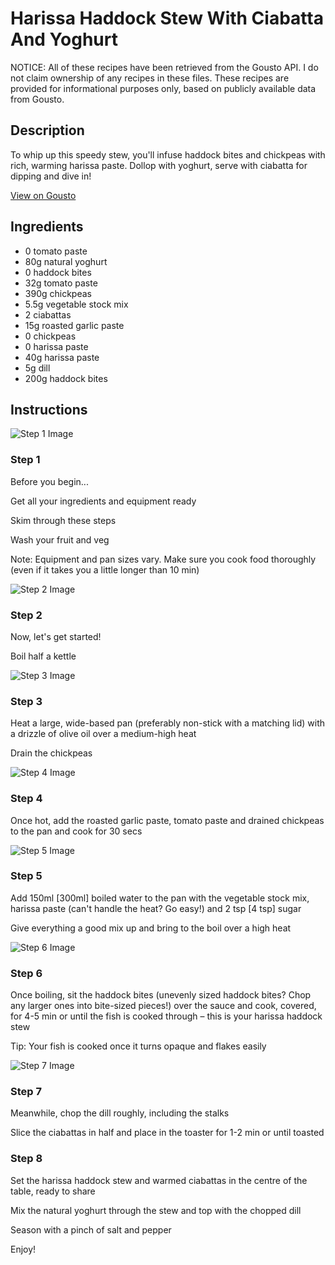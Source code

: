 # Harissa Haddock Stew With Ciabatta And Yoghurt

NOTICE: All of these recipes have been retrieved from the Gousto API. I do not claim ownership of any recipes in these files. These recipes are provided for informational purposes only, based on publicly available data from Gousto.

## Description

To whip up this speedy stew, you'll infuse haddock bites and chickpeas with rich, warming harissa paste. Dollop with yoghurt, serve with ciabatta for dipping and dive in!

[View on Gousto](https://www.gousto.co.uk/recipes/cookbook/10-min-harissa-haddock-stew-with-yoghurt)

## Ingredients

- 0 tomato paste
- 80g natural yoghurt
- 0 haddock bites
- 32g tomato paste 
- 390g chickpeas
- 5.5g vegetable stock mix
- 2 ciabattas
- 15g roasted garlic paste 
- 0 chickpeas
- 0 harissa paste
- 40g harissa paste
- 5g dill
- 200g haddock bites

## Instructions

![Step 1 Image](https://production-media.gousto.co.uk/cms/recipe-step-image/Admin10mm-Step-1-1616426880850-x200.jpg)

### Step 1

Before you begin...

Get all your ingredients and equipment ready

Skim through these steps

Wash your fruit and veg

Note: Equipment and pan sizes vary. Make sure you cook food thoroughly (even if it takes you a little longer than 10 min)

![Step 2 Image](https://production-media.gousto.co.uk/cms/recipe-step-image/1611.-step-2.new-x200.jpg)

### Step 2

Now, let's get started!

Boil half a kettle

![Step 3 Image](https://production-media.gousto.co.uk/cms/recipe-step-image/1611.-step-3-x200.jpg)

### Step 3

Heat a large, wide-based pan (preferably non-stick with a matching lid) with a drizzle of olive oil over a medium-high heat

Drain the chickpeas

![Step 4 Image](https://production-media.gousto.co.uk/cms/recipe-step-image/1611.-step-4-x200.jpg)

### Step 4

Once hot, add the roasted garlic paste, tomato paste and drained chickpeas to the pan and cook for 30 secs

![Step 5 Image](https://production-media.gousto.co.uk/cms/recipe-step-image/1611.-step-5-x200.jpg)

### Step 5

Add 150ml<span class="text-danger"> [300ml]</span> boiled water to the pan with the vegetable stock mix, harissa paste (can't handle the heat? Go easy!) and 2 tsp <span class="text-danger">[4 tsp]</span> sugar

Give everything a good mix up and bring to the boil over a high heat

![Step 6 Image](https://production-media.gousto.co.uk/cms/recipe-step-image/1611.-step-6-x200.jpg)

### Step 6

Once boiling, sit the haddock bites (unevenly sized haddock bites? Chop any larger ones into bite-sized pieces!) over the sauce and cook, covered, for 4-5 min or until the fish is cooked through – this is your harissa haddock stew

Tip: Your fish is cooked once it turns opaque and flakes easily

![Step 7 Image](https://production-media.gousto.co.uk/cms/recipe-step-image/1611.-step-7-x200.jpg)

### Step 7

Meanwhile, chop the dill roughly, including the stalks

Slice the ciabattas in half and place in the toaster for 1-2 min or until toasted

### Step 8

Set the harissa haddock stew and warmed ciabattas in the centre of the table, ready to share

Mix the natural yoghurt through the stew and top with the chopped dill

Season with a pinch of salt and pepper

Enjoy!

